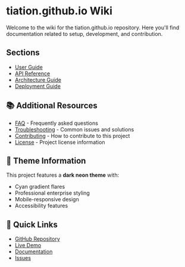 # tiation.github.io Wiki

Welcome to the wiki for the tiation.github.io repository. Here you'll find documentation related to setup, development, and contribution.

## Sections

- [User Guide](user-guide.md)
- [API Reference](api-reference.md)
- [Architecture Guide](architecture.md)
- [Deployment Guide](deployment.md)


## 📚 Additional Resources

- [FAQ](faq.md) - Frequently asked questions
- [Troubleshooting](troubleshooting.md) - Common issues and solutions
- [Contributing](../CONTRIBUTING.md) - How to contribute to this project
- [License](../LICENSE) - Project license information

## 🎨 Theme Information

This project features a **dark neon theme** with:
- Cyan gradient flares
- Professional enterprise styling
- Mobile-responsive design
- Accessibility features

## 🚀 Quick Links

- [GitHub Repository](https://github.com/TiaAstor/tiation.github.io)
- [Live Demo](https://tiaastor.github.io/tiation.github.io)
- [Documentation](https://github.com/TiaAstor/tiation.github.io/wiki)
- [Issues](https://github.com/TiaAstor/tiation.github.io/issues)

